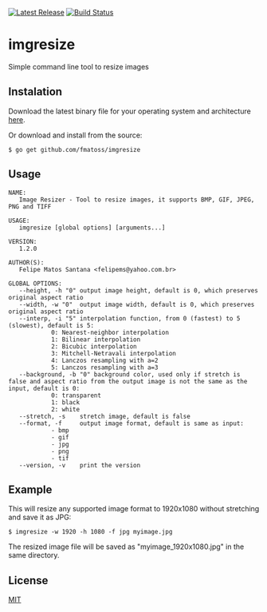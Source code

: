 [![Latest Release](https://img.shields.io/github/release/fmatoss/imgresize.svg?maxAge=2592000)](https://github.com/fmatoss/imgresize/releases/latest)
[![Build Status](https://travis-ci.org/fmatoss/imgresize.svg?branch=master)](https://travis-ci.org/fmatoss/imgresize)

# imgresize
Simple command line tool to resize images

## Instalation
Download the latest binary file for your operating system and architecture [here](https://github.com/fmatoss/imgresize/releases/latest).

Or download and install from the source:
```
$ go get github.com/fmatoss/imgresize
```

## Usage
```
NAME:
   Image Resizer - Tool to resize images, it supports BMP, GIF, JPEG, PNG and TIFF

USAGE:
   imgresize [global options] [arguments...]

VERSION:
   1.2.0

AUTHOR(S):
   Felipe Matos Santana <felipems@yahoo.com.br>

GLOBAL OPTIONS:
   --height, -h "0"	output image height, default is 0, which preserves original aspect ratio
   --width, -w "0"	output image width, default is 0, which preserves original aspect ratio
   --interp, -i "5"	interpolation function, from 0 (fastest) to 5 (slowest), default is 5:
			0: Nearest-neighbor interpolation
			1: Bilinear interpolation
			2: Bicubic interpolation
			3: Mitchell-Netravali interpolation
			4: Lanczos resampling with a=2
			5: Lanczos resampling with a=3
   --background, -b "0"	background color, used only if stretch is false and aspect ratio from the output image is not the same as the input, default is 0:
			0: transparent
			1: black
			2: white
   --stretch, -s	stretch image, default is false
   --format, -f 	output image format, default is same as input:
			- bmp
			- gif
			- jpg
			- png
			- tif
   --version, -v	print the version

```

## Example
This will resize any supported image format to 1920x1080 without stretching and save it as JPG:
```
$ imgresize -w 1920 -h 1080 -f jpg myimage.jpg
```
The resized image file will be saved as "myimage_1920x1080.jpg" in the same directory.

## License
[MIT](LICENSE)
